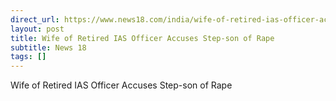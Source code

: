 ```yaml
---
direct_url: https://www.news18.com/india/wife-of-retired-ias-officer-accuses-stepson-of-rape-8960890.html
layout: post
title: Wife of Retired IAS Officer Accuses Step-son of Rape
subtitle: News 18
tags: []
---
```


Wife of Retired IAS Officer Accuses Step-son of Rape
